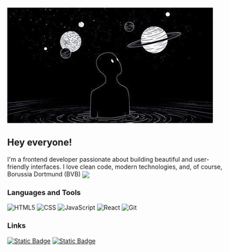 ![Header](https://github.com/Goodthey/Goodthey/blob/main/assets/fool-moon-night2.jpg)

## Hey everyone! 
I'm a frontend developer passionate about building beautiful and user-friendly interfaces. I love clean code, modern technologies, and, of course, Borussia Dortmund (BVB) <img src="https://upload.wikimedia.org/wikipedia/commons/6/67/Borussia_Dortmund_logo.svg" width="22" align="absmiddle">




### Languages and Tools

![HTML5](https://img.shields.io/badge/html5-black?style=for-the-badge&logo=html5&logoColor=%23E34F26)
![CSS](https://img.shields.io/badge/css-black?style=for-the-badge&logo=css&logoColor=%23663399&color=black)
![JavaScript](https://img.shields.io/badge/js-black?style=for-the-badge&logo=javascript&logoColor=%23F7DF1E&color=black)
![React](https://img.shields.io/badge/react-black?style=for-the-badge&logo=react&logoColor=%2361DAFB&color=black)
![Git](https://img.shields.io/badge/git-black?style=for-the-badge&logo=git&logoColor=%F05032&color=black)
### Links

[![Static Badge](https://img.shields.io/badge/telegram-black?style=for-the-badge&logo=telegram&logoColor=%2326A5E4)](https://t.me/g0odthey)
[![Static Badge](https://img.shields.io/badge/instagram-black?style=for-the-badge&logo=instagram&logoColor=%23FF0069)](https://www.instagram.com/papetin.teo/)
